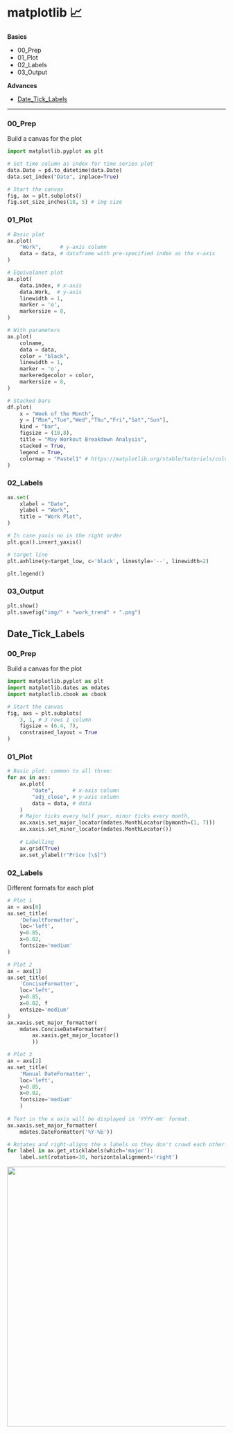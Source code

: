 # matplotlib 📈
**Basics**
- 00_Prep
- 01_Plot
- 02_Labels
- 03_Output

**Advances**
- [Date_Tick_Labels](https://github.com/krystinli/Legoland/blob/main/python/python_matplotlib.md#date_tick_labels)

---------------------

### 00_Prep
Build a canvas for the plot
```py
import matplotlib.pyplot as plt

# Set time column as index for time series plot
data.Date = pd.to_datetime(data.Date)
data.set_index("Date", inplace=True)

# Start the canvas 
fig, ax = plt.subplots()
fig.set_size_inches(18, 5) # img size
```

### 01_Plot
```py
# Basic plot
ax.plot(
    "Work",      # y-axis column 
    data = data, # dataframe with pre-specified index as the x-axis
)

# Equivalanet plot
ax.plot(
    data.index, # x-axis
    data.Work,  # y-axis
    linewidth = 1,
    marker = 'o',
    markersize = 8,
)

# With parameters
ax.plot(
    colname,
    data = data,
    color = "black",
    linewidth = 1,
    marker = 'o',
    markeredgecolor = color,
    markersize = 8,
)

# Stacked bars
df.plot(
    x = "Week of the Month",
    y = ["Mon","Tue","Wed","Thu","Fri","Sat","Sun"],
    kind = "bar",
    figsize = (18,8),
    title = "May Workout Breakdown Analysis",
    stacked = True,
    legend = True,
    colormap = "Pastel1" # https://matplotlib.org/stable/tutorials/colors/colormaps.html
)
```

### 02_Labels
```py
ax.set(
    xlabel = "Date",
    ylabel = "Work",
    title = "Work Plot",
)

# In case yaxis no in the right order
plt.gca().invert_yaxis()

# target line
plt.axhline(y=target_low, c='black', linestyle='--', linewidth=2)

plt.legend()
```

### 03_Output
```py
plt.show()
plt.savefig("img/" + "work_trend" + ".png")
```

## Date_Tick_Labels
### 00_Prep
Build a canvas for the plot
```py
import matplotlib.pyplot as plt
import matplotlib.dates as mdates
import matplotlib.cbook as cbook

# Start the canvas 
fig, axs = plt.subplots(
    3, 1, # 3 rows 1 column
    figsize = (6.4, 7),  
    constrained_layout = True
)
```

### 01_Plot
```py
# Basic plot: common to all three:
for ax in axs:
    ax.plot(
        "date",      # x-axis column
        "adj_close", # y-axis column
        data = data, # data
    )
    # Major ticks every half year, minor ticks every month,
    ax.xaxis.set_major_locator(mdates.MonthLocator(bymonth=(1, 7)))
    ax.xaxis.set_minor_locator(mdates.MonthLocator())
    
    # Labelling
    ax.grid(True)
    ax.set_ylabel(r"Price [\$]")
```

### 02_Labels
Different formats for each plot
```py
# Plot 1
ax = axs[0]
ax.set_title(
    'DefaultFormatter', 
    loc='left', 
    y=0.85, 
    x=0.02, 
    fontsize='medium'
)

# Plot 2
ax = axs[1]
ax.set_title(
    'ConciseFormatter', 
    loc='left', 
    y=0.85, 
    x=0.02, f
    ontsize='medium'
)
ax.xaxis.set_major_formatter(
    mdates.ConciseDateFormatter(
        ax.xaxis.get_major_locator()
        ))

# Plot 3
ax = axs[2]
ax.set_title(
    'Manual DateFormatter', 
    loc='left', 
    y=0.85, 
    x=0.02,
    fontsize='medium'
    )
    
# Text in the x axis will be displayed in 'YYYY-mm' format.
ax.xaxis.set_major_formatter(
    mdates.DateFormatter('%Y-%b'))

# Rotates and right-aligns the x labels so they don't crowd each other.
for label in ax.get_xticklabels(which='major'):
    label.set(rotation=30, horizontalalignment='right')
```

<img src="https://user-images.githubusercontent.com/33378140/176675843-3fb21bed-3376-4a62-b2a4-5a0347c7396b.png" width=600 />
